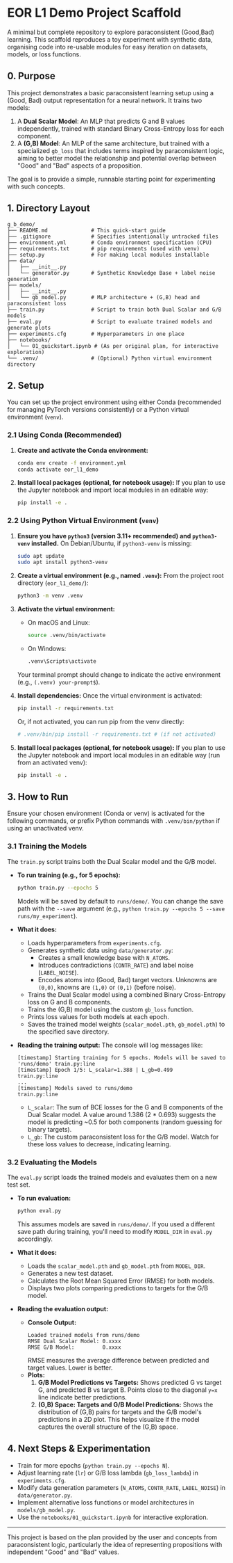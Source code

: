 # EOR L1 Demo Project Scaffold

A minimal but complete repository to explore paraconsistent (Good,Bad) learning. This scaffold reproduces a toy experiment with synthetic data, organising code into re-usable modules for easy iteration on datasets, models, or loss functions.

## 0. Purpose

This project demonstrates a basic paraconsistent learning setup using a (Good, Bad) output representation for a neural network. It trains two models:
1.  A **Dual Scalar Model**: An MLP that predicts G and B values independently, trained with standard Binary Cross-Entropy loss for each component.
2.  A **(G,B) Model**: An MLP of the same architecture, but trained with a specialized `gb_loss` that includes terms inspired by paraconsistent logic, aiming to better model the relationship and potential overlap between "Good" and "Bad" aspects of a proposition.

The goal is to provide a simple, runnable starting point for experimenting with such concepts.

## 1. Directory Layout

```
g_b_demo/
├── README.md              # This quick‑start guide
├── .gitignore             # Specifies intentionally untracked files
├── environment.yml        # Conda environment specification (CPU)
├── requirements.txt       # pip requirements (used with venv)
├── setup.py               # For making local modules installable
├── data/
│   ├── __init__.py
│   └── generator.py       # Synthetic Knowledge Base + label noise generation
├── models/
│   ├── __init__.py
│   └── gb_model.py        # MLP architecture + (G,B) head and paraconsistent loss
├── train.py               # Script to train both Dual Scalar and G/B models
├── eval.py                # Script to evaluate trained models and generate plots
├── experiments.cfg        # Hyperparameters in one place
├── notebooks/
│   └── 01_quickstart.ipynb # (As per original plan, for interactive exploration)
└── .venv/                 # (Optional) Python virtual environment directory
```

## 2. Setup

You can set up the project environment using either Conda (recommended for managing PyTorch versions consistently) or a Python virtual environment (`venv`).

### 2.1 Using Conda (Recommended)

1.  **Create and activate the Conda environment:**
    ```bash
    conda env create -f environment.yml
    conda activate eor_l1_demo
    ```
2.  **Install local packages (optional, for notebook usage):**
    If you plan to use the Jupyter notebook and import local modules in an editable way:
    ```bash
    pip install -e .
    ```

### 2.2 Using Python Virtual Environment (`venv`)

1.  **Ensure you have `python3` (version 3.11+ recommended) and `python3-venv` installed.**
    On Debian/Ubuntu, if `python3-venv` is missing:
    ```bash
    sudo apt update
    sudo apt install python3-venv
    ```

2.  **Create a virtual environment (e.g., named `.venv`):**
    From the project root directory (`eor_l1_demo/`):
    ```bash
    python3 -m venv .venv
    ```

3.  **Activate the virtual environment:**
    *   On macOS and Linux:
        ```bash
        source .venv/bin/activate
        ```
    *   On Windows:
        ```bash
        .venv\Scripts\activate
        ```
    Your terminal prompt should change to indicate the active environment (e.g., `(.venv) your-prompt$`).

4.  **Install dependencies:**
    Once the virtual environment is activated:
    ```bash
    pip install -r requirements.txt
    ```
    Or, if not activated, you can run pip from the venv directly:
    ```bash
    # .venv/bin/pip install -r requirements.txt # (if not activated)
    ```

5.  **Install local packages (optional, for notebook usage):**
    If you plan to use the Jupyter notebook and import local modules in an editable way (run from an activated venv):
    ```bash
    pip install -e .
    ```

## 3. How to Run

Ensure your chosen environment (Conda or venv) is activated for the following commands, or prefix Python commands with `.venv/bin/python` if using an unactivated venv.

### 3.1 Training the Models

The `train.py` script trains both the Dual Scalar model and the G/B model.

*   **To run training (e.g., for 5 epochs):**
    ```bash
    python train.py --epochs 5
    ```
    Models will be saved by default to `runs/demo/`. You can change the save path with the `--save` argument (e.g., `python train.py --epochs 5 --save runs/my_experiment`).

*   **What it does:**
    *   Loads hyperparameters from `experiments.cfg`.
    *   Generates synthetic data using `data/generator.py`:
        *   Creates a small knowledge base with `N_ATOMS`.
        *   Introduces contradictions (`CONTR_RATE`) and label noise (`LABEL_NOISE`).
        *   Encodes atoms into (Good, Bad) target vectors. Unknowns are `(0,0)`, knowns are `(1,0)` or `(0,1)` (before noise).
    *   Trains the Dual Scalar model using a combined Binary Cross-Entropy loss on G and B components.
    *   Trains the (G,B) model using the custom `gb_loss` function.
    *   Prints loss values for both models at each epoch.
    *   Saves the trained model weights (`scalar_model.pth`, `gb_model.pth`) to the specified save directory.

*   **Reading the training output:**
    The console will log messages like:
    ```
    [timestamp] Starting training for 5 epochs. Models will be saved to 'runs/demo' train.py:line
    [timestamp] Epoch 1/5: L_scalar=1.388 | L_gb=0.499                             train.py:line
    ...
    [timestamp] Models saved to runs/demo                                          train.py:line
    ```
    *   `L_scalar`: The sum of BCE losses for the G and B components of the Dual Scalar model. A value around 1.386 (2 * 0.693) suggests the model is predicting ~0.5 for both components (random guessing for binary targets).
    *   `L_gb`: The custom paraconsistent loss for the G/B model.
    Watch for these loss values to decrease, indicating learning.

### 3.2 Evaluating the Models

The `eval.py` script loads the trained models and evaluates them on a new test set.

*   **To run evaluation:**
    ```bash
    python eval.py
    ```
    This assumes models are saved in `runs/demo/`. If you used a different save path during training, you'll need to modify `MODEL_DIR` in `eval.py` accordingly.

*   **What it does:**
    *   Loads the `scalar_model.pth` and `gb_model.pth` from `MODEL_DIR`.
    *   Generates a new test dataset.
    *   Calculates the Root Mean Squared Error (RMSE) for both models.
    *   Displays two plots comparing predictions to targets for the G/B model.

*   **Reading the evaluation output:**
    *   **Console Output:**
        ```
        Loaded trained models from runs/demo
        RMSE Dual Scalar Model: 0.xxxx
        RMSE G/B Model:         0.xxxx
        ```
        RMSE measures the average difference between predicted and target values. Lower is better.
    *   **Plots:**
        1.  **G/B Model Predictions vs Targets:** Shows predicted G vs target G, and predicted B vs target B. Points close to the diagonal `y=x` line indicate better predictions.
        2.  **(G,B) Space: Targets and G/B Model Predictions:** Shows the distribution of (G,B) pairs for targets and the G/B model's predictions in a 2D plot. This helps visualize if the model captures the overall structure of the (G,B) space.

## 4. Next Steps & Experimentation

*   Train for more epochs (`python train.py --epochs N`).
*   Adjust learning rate (`lr`) or G/B loss lambda (`gb_loss_lambda`) in `experiments.cfg`.
*   Modify data generation parameters (`N_ATOMS`, `CONTR_RATE`, `LABEL_NOISE`) in `data/generator.py`.
*   Implement alternative loss functions or model architectures in `models/gb_model.py`.
*   Use the `notebooks/01_quickstart.ipynb` for interactive exploration.

---
This project is based on the plan provided by the user and concepts from paraconsistent logic, particularly the idea of representing propositions with independent "Good" and "Bad" values.
